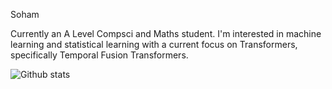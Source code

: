 Soham

Currently an A Level Compsci and Maths student. I'm interested in machine learning and statistical learning with a current focus on Transformers, specifically Temporal Fusion Transformers. 

![Github stats](https://github-readme-stats.vercel.app/api?username=Soham-Deshpande)


